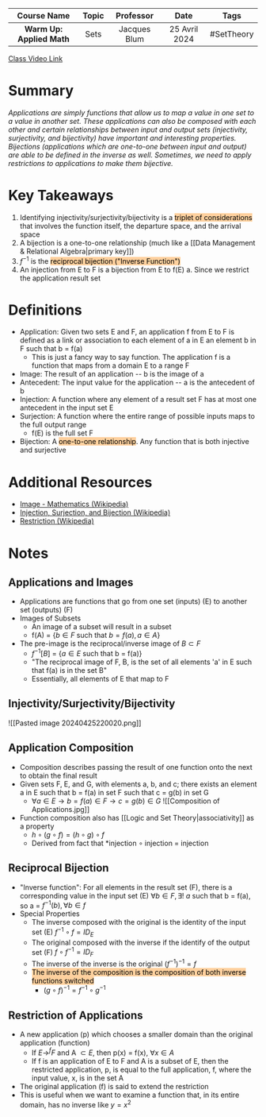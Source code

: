 |        Course Name        | Topic |  Professor   |     Date      |    Tags    |
| :-----------------------: | :---: | :----------: | :-----------: | :--------: |
| **Warm Up: Applied Math** | Sets  | Jacques Blum | 25 Avril 2024 | #SetTheory |

[Class Video Link](https://dstisas-my.sharepoint.com/personal/ted_codd_nuc_dsti_institute/_layouts/15/stream.aspx?id=%2Fpersonal%2Fted%5Fcodd%5Fnuc%5Fdsti%5Finstitute%2FDocuments%2FRecordings%2FS24%2DWarmUp%20%2D%20One%2DTime%2DLink%2D20240425%5F094757%2DMeeting%20Recording%2Emp4&nav=eyJyZWZlcnJhbEluZm8iOnsicmVmZXJyYWxBcHAiOiJTdHJlYW1XZWJBcHAiLCJyZWZlcnJhbFZpZXciOiJTaGFyZURpYWxvZy1MaW5rIiwicmVmZXJyYWxBcHBQbGF0Zm9ybSI6IldlYiIsInJlZmVycmFsTW9kZSI6InZpZXcifX0&ga=1&referrer=StreamWebApp%2EWeb&referrerScenario=AddressBarCopied%2Eview)

# Summary
*Applications are simply functions that allow us to map a value in one set to a value in another set. These applications can also be composed with each other and certain relationships between input and output sets (injectivity, surjectivity, and bijectivity) have important and interesting properties. Bijections (applications which are one-to-one between input and output) are able to be defined in the inverse as well. Sometimes, we need to apply restrictions to applications to make them bijective.*

# Key Takeaways
1. Identifying injectivity/surjectivity/bijectivity is a <mark style="background: #FFB86CA6;">triplet of considerations</mark> that involves the function itself, the departure space, and the arrival space
2. A bijection is a one-to-one relationship (much like a [[Data Management & Relational Algebra|primary key]])
3. $f^{-1}$ is the <mark style="background: #FFB86CA6;">reciprocal bijection ("Inverse Function")</mark>
4. An injection from E to F is a bijection from E to f(E)
	a. Since we restrict the application result set

# Definitions
- Application: Given two sets E and F, an application f from E to F is defined as a link or association to each element of a in E an element b in F such that b = f(a)
	- This is just a fancy way to say function. The application f is a function that maps from a domain E to a range F
- Image: The result of an application -- b is the image of a
- Antecedent: The input value for the application -- a is the antecedent of b
- Injection: A function where any element of a result set F has at most one antecedent in the input set E
- Surjection: A function where the entire range of possible inputs maps to the full output range
	- f(E) is the full set F
- Bijection: A <mark style="background: #FFB86CA6;">one-to-one relationship</mark>. Any function that is both injective and surjective

# Additional Resources
- [Image - Mathematics (Wikipedia)](https://en.wikipedia.org/wiki/Image_(mathematics))
- [Injection, Surjection, and Bijection (Wikipedia)](https://en.wikipedia.org/wiki/Bijection,_injection_and_surjection)
- [Restriction (Wikipedia)](https://en.wikipedia.org/wiki/Restriction_(mathematics))

# Notes
## Applications and Images
- Applications are functions that go from one set (inputs) (E) to another set (outputs) (F)
- Images of Subsets
	- An image of a subset will result in a subset
	- f(A) = {$b \in F$ such that $b = f(a), a \in A$}
- The pre-image is the reciprocal/inverse image of $B \subset F$
	- $f^{-1}[B]$ = {$a \in E$ such that b = f(a)}
	- "The reciprocal image of F, B, is the set of all elements 'a' in E such that f(a) is in the set B"
	- Essentially, all elements of E that map to F

## Injectivity/Surjectivity/Bijectivity
![[Pasted image 20240425220020.png]]

## Application Composition
- Composition describes passing the result of one function onto the next to obtain the final result
- Given sets F, E, and G, with elements a, b, and c; there exists an element a in E such that b = f(a) in set F such that c = g(b) in set G
	- $\forall a \in E \rightarrow b = f(a) \in F \rightarrow c = g(b) \in G$
![[Composition of Applications.jpg]]
- Function composition also has [[Logic and Set Theory|associativity]] as a property
	- $h \circ (g \circ f) = (h \circ g) \circ f$
	- Derived from fact that *injection $\circ$ injection = injection

## Reciprocal Bijection
- "Inverse function": For all elements in the result set (F), there is a corresponding value in the input set (E) $\forall b \in F, \exists !\: a$ such that b = f(a), so a = $f^{-1}(b), \forall b \in f$
- Special Properties
	- The inverse composed with the original is the identity of the input set (E) $f^{-1} \circ f = ID_E$
	- The original composed with the inverse if the identify of the output set (F) $f \circ f^{-1} = ID_F$
	- The inverse of the inverse is the original $(f^{-1})^{-1} = f$
	- <mark style="background: #FFB86CA6;">The inverse of the composition is the composition of both inverse functions switched</mark>
		- $(g \circ f)^{-1} = f^{-1} \circ g^{-1}$

## Restriction of Applications
- A new application (p) which chooses a smaller domain than the original application (function)
	- If $E \rightarrow^{f} F$ and A $\subset E$, then p(x) = f(x), $\forall x \in A$
	- If f is an application of E to F and A is a subset of E, then the restricted application, p, is equal to the full application, f, where the input value, x, is in the set A
- The original application (f) is said to extend the restriction
- This is useful when we want to examine a function that, in its entire domain, has no inverse like $y = x^{2}$